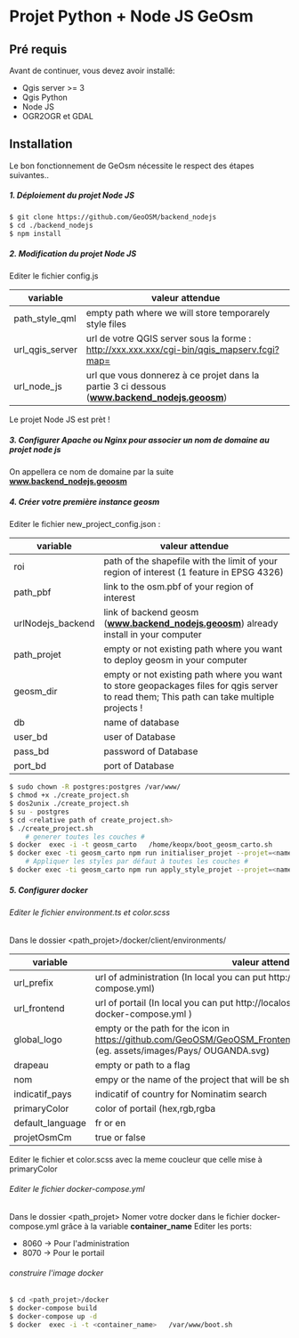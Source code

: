 # Projet Python + Node JS GeOsm

## Pré requis
Avant de continuer, vous devez avoir installé:
- Qgis server >= 3
- Qgis Python
- Node JS
- OGR2OGR et GDAL

## Installation
Le bon fonctionnement de GeOsm nécessite le respect des étapes suivantes..

##### 1. Déploiement du projet Node JS

```sh
$ git clone https://github.com/GeoOSM/backend_nodejs
$ cd ./backend_nodejs
$ npm install
```
##### 2. Modification du projet Node JS

Editer le fichier config.js

| variable | valeur attendue |
| ------ | ------ |
| path_style_qml | empty path where we will store temporarely style files  |
| url_qgis_server | url de votre QGIS server sous la forme : http://xxx.xxx.xxx/cgi-bin/qgis_mapserv.fcgi?map= |
| url_node_js | url que vous donnerez à ce projet dans la partie 3 ci dessous (**www.backend_nodejs.geoosm**)|

Le projet Node JS est prèt ! 

##### 3. Configurer Apache ou Nginx pour associer un nom de domaine au projet node js
On appellera ce nom de domaine par la suite **www.backend_nodejs.geoosm**
##### 4. Créer votre  première instance geosm
Editer le fichier new_project_config.json :

| variable | valeur attendue |
| ------ | ------ |
| roi | path of the shapefile with the limit of your region of interest (1 feature in EPSG 4326) |
| path_pbf | link to the osm.pbf of your region of interest |
| urlNodejs_backend | link of backend geosm  (**www.backend_nodejs.geoosm**)  already install in your computer |
| path_projet | empty or not existing path where you want to deploy geosm in your computer |
| geosm_dir | empty or not existing path where you want to store geopackages files for qgis server to read them; This path can take multiple projects ! |
| db | name of database |
| user_bd | user of Database |
| pass_bd | password of Database |
| port_bd | port of Database  |

```sh
$ sudo chown -R postgres:postgres /var/www/
$ chmod +x ./create_project.sh
$ dos2unix ./create_project.sh
$ su - postgres
$ cd <relative path of create_project.sh>
$ ./create_project.sh
    # generer toutes les couches #
$ docker  exec -i -t geosm_carto   /home/keopx/boot_geosm_carto.sh
$ docker exec -ti geosm_carto npm run initialiser_projet --projet=<name of database of project>
    # Appliquer les styles par défaut à toutes les couches #
$ docker exec -ti geosm_carto npm run apply_style_projet --projet=<name of database of project>
```
##### 5. Configurer docker



###### Editer le fichier environment.ts et color.scss
Dans le dossier <path_projet>/docker/client/environments/

| variable | valeur attendue |
| ------ | ------ |
| url_prefix | url of administration (In local you can put http://localost:8060 to your file docker-compose.yml)  |
| url_frontend | url of portail (In local you can put http://localost:8070 according to your file docker-compose.yml ) |
| global_logo | empty or the path for the icon in https://github.com/GeoOSM/GeoOSM_Frontend/tree/dev/src/assets/images/Pays (eg. assets/images/Pays/ OUGANDA.svg) |
| drapeau | empty or path to a flag |
| nom | empy or the name of the project that will be show in the portail |
| indicatif_pays | indicatif of country for Nominatim search |
| primaryColor | color of portail (hex,rgb,rgba|
| default_language | fr or en |
| projetOsmCm | true or false |
Editer le fichier et color.scss avec la meme coucleur que celle mise à primaryColor

###### Editer le fichier docker-compose.yml
Dans le dossier <path_projet>
Nomer votre docker dans le fichier docker-compose.yml grâce à la variable **container_name**
Editer les ports:
- 8060 -> Pour l'administration
- 8070 -> Pour le portail 

###### construire l'image docker

```sh
$ cd <path_projet>/docker
$ docker-compose build
$ docker-compose up -d
$ docker  exec -i -t <container_name>   /var/www/boot.sh
```
